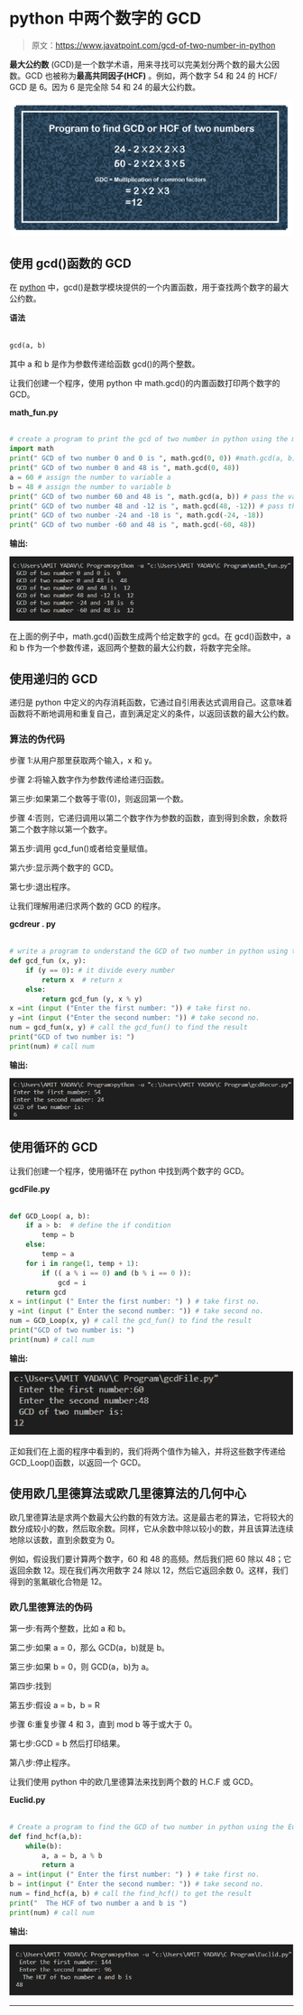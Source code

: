 # python 中两个数字的 GCD

> 原文：<https://www.javatpoint.com/gcd-of-two-number-in-python>

**最大公约数** (GCD)是一个数学术语，用来寻找可以完美划分两个数的最大公因数。GCD 也被称为**最高共同因子(HCF)** 。例如，两个数字 54 和 24 的 HCF/ GCD 是 6。因为 6 是完全除 54 和 24 的最大公约数。

![GCD of two number in python](img/c9932b27076cb6875ed2e8153894edd6.png)

## 使用 gcd()函数的 GCD

在 [python](https://www.javatpoint.com/python-tutorial) 中，gcd()是数学模块提供的一个内置函数，用于查找两个数字的最大公约数。

**语法**

```py

gcd(a, b)

```

其中 a 和 b 是作为参数传递给函数 gcd()的两个整数。

让我们创建一个程序，使用 python 中 math.gcd()的内置函数打印两个数字的 GCD。

**math_fun.py**

```py

# create a program to print the gcd of two number in python using the math.gcd() function.
import math
print(" GCD of two number 0 and 0 is ", math.gcd(0, 0)) #math.gcd(a, b), a and b are the two integer number
print(" GCD of two number 0 and 48 is ", math.gcd(0, 48))
a = 60 # assign the number to variable a
b = 48 # assign the number to variable b
print(" GCD of two number 60 and 48 is ", math.gcd(a, b)) # pass the variable a and b to math.gcd() function.
print(" GCD of two number 48 and -12 is ", math.gcd(48, -12)) # pass the integer number
print(" GCD of two number -24 and -18 is ", math.gcd(-24, -18))
print(" GCD of two number -60 and 48 is ", math.gcd(-60, 48))

```

**输出:**

![GCD of two number in python](img/9dd32d9b566660c92327c04df745f21c.png)

在上面的例子中，math.gcd()函数生成两个给定数字的 gcd。在 gcd()函数中，a 和 b 作为一个参数传递，返回两个整数的最大公约数，将数字完全除。

## 使用递归的 GCD

递归是 python 中定义的内存消耗函数，它通过自引用表达式调用自己。这意味着函数将不断地调用和重复自己，直到满足定义的条件，以返回该数的最大公约数。

### 算法的伪代码

步骤 1:从用户那里获取两个输入，x 和 y。

步骤 2:将输入数字作为参数传递给递归函数。

第三步:如果第二个数等于零(0)，则返回第一个数。

步骤 4:否则，它递归调用以第二个数字作为参数的函数，直到得到余数，余数将第二个数字除以第一个数字。

第五步:调用 gcd_fun()或者给变量赋值。

第六步:显示两个数字的 GCD。

第七步:退出程序。

让我们理解用递归求两个数的 GCD 的程序。

**gcdreur . py**

```py

# write a program to understand the GCD of two number in python using the recursion.
def gcd_fun (x, y):
    if (y == 0): # it divide every number
        return x  # return x
    else:
        return gcd_fun (y, x % y)
x =int (input ("Enter the first number: ")) # take first no. 
y =int (input ("Enter the second number: ")) # take second no. 
num = gcd_fun(x, y) # call the gcd_fun() to find the result
print("GCD of two number is: ")
print(num) # call num

```

**输出:**

![GCD of two number in python](img/a84dd755d2cfb640b39bffc216c0077a.png)

## 使用循环的 GCD

让我们创建一个程序，使用循环在 python 中找到两个数字的 GCD。

**gcdFile.py**

```py

def GCD_Loop( a, b):
    if a > b:  # define the if condition
        temp = b
    else:
        temp = a
    for i in range(1, temp + 1):
        if (( a % i == 0) and (b % i == 0 )):
            gcd = i
    return gcd
x = int(input (" Enter the first number: ") ) # take first no. 
y =int (input (" Enter the second number: ")) # take second no. 
num = GCD_Loop(x, y) # call the gcd_fun() to find the result
print("GCD of two number is: ")
print(num) # call num

```

**输出:**

![GCD of two number in python](img/ace1720dfe66175f704367f2738902d5.png)

正如我们在上面的程序中看到的，我们将两个值作为输入，并将这些数字传递给 GCD_Loop()函数，以返回一个 GCD。

## 使用欧几里德算法或欧几里德算法的几何中心

欧几里德算法是求两个数最大公约数的有效方法。这是最古老的算法，它将较大的数分成较小的数，然后取余数。同样，它从余数中除以较小的数，并且该算法连续地除以该数，直到余数变为 0。

例如，假设我们要计算两个数字，60 和 48 的高频。然后我们把 60 除以 48；它返回余数 12。现在我们再次用数字 24 除以 12，然后它返回余数 0。这样，我们得到的氢氟碳化合物是 12。

### 欧几里德算法的伪码

第一步:有两个整数，比如 a 和 b。

第二步:如果 a = 0，那么 GCD(a，b)就是 b。

第三步:如果 b = 0，则 GCD(a，b)为 a。

第四步:找到

第五步:假设 a = b，b = R

步骤 6:重复步骤 4 和 3，直到 mod b 等于或大于 0。

第七步:GCD = b 然后打印结果。

第八步:停止程序。

让我们使用 python 中的欧几里德算法来找到两个数的 H.C.F 或 GCD。

**Euclid.py**

```py

# Create a program to find the GCD of two number in python using the Euclid's Algorithm.
def find_hcf(a,b):
    while(b):
        a, a = b, a % b
        return a
a = int(input (" Enter the first number: ") ) # take first no. 
b = int(input (" Enter the second number: ")) # take second no. 
num = find_hcf(a, b) # call the find_hcf() to get the result
print("  The HCF of two number a and b is ")
print(num) # call num

```

**输出:**

![GCD of two number in python](img/288b1ef0b354f65b5668e05bccfffb1f.png)

* * *